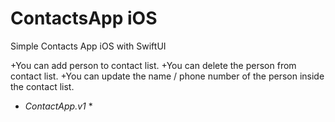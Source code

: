 # ContactsApp iOS
 Simple Contacts App iOS with SwiftUI
 
 +You can add person to contact list.
 +You can delete the person from contact list.
 +You can update the name / phone number of the person inside the contact list.
 * *ContactApp.v1* * 
